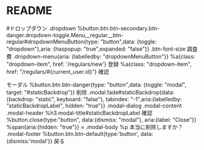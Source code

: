 # README
#ドロップダウン
.dropdown
      %button.btn.btn-secondary.btn-danger.dropdown-toggle.Menu__regular__btn-regular#dropdownMenuButton{type: "button",data: {toggle: "dropdown"},aria: {haspopup: "true",expanded: "false"}}
        .btn-font-size
          調査費
      .dropdown-menu{aria: {labelledby: "dropdownMenuButton"}}
        %a{class: "dropdown-item", href: '/regulars/new'}
          登録
        %a{class: "dropdown-item", href: "/regulars/#{current_user.id}"}
          確認  

モーダル
  %button.btn.btn-danger{type: "button",data: {toggle: "modal", target: "#staticBackdrop"}}
      削除
    .modal.fade#staticBackdrop{data: {backdrop: "static", keyboard: "false"}, tabindex: "-1",aria:{labelledby: "staticBackdropLabel", hidden: "true"}}
      .modal-dialog
        .modal-content
          .modal-header
            %h3.modal-title#staticBackdropLabel
              確認
            %button.close{type:"button", data:{dismiss: "modal"}, aria:{label: "Close"}}
              %span{aria:{hidden: "true"}}
                &times;
          .modal-body
            %p
              本当に削除しますか？
          .modal-footer
            %button.btn.btn-default{type:'button', data:{dismiss:'modal'}}
              戻る
            
